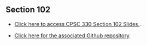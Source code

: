 ## Section 102

- [Click here to access CPSC 330 Section 102 Slides.](https://kvarada.github.io/cpsc330-slides/lecture.html).

- [Click here for the associated Github repository](https://github.com/kvarada/cpsc330-slides). 